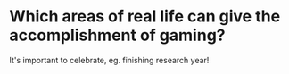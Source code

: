 # Which areas of real life can give the accomplishment of gaming?
It's important to celebrate, eg. finishing research year!

<!-- #p1 -->

<!-- {BearID:69FBC9D0-D01A-498A-805A-8CF6AE61937F-34673-00002A14C56C9B2D} -->
